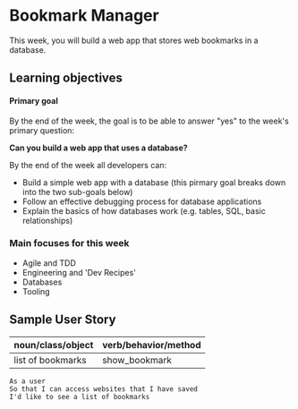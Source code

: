 # Bookmark Manager

This week, you will build a web app that stores web bookmarks in a database.

## Learning objectives

#### Primary goal

By the end of the week, the goal is to be able to answer "yes" to the week's primary question:

**Can you build a web app that uses a database?**

By the end of the week all developers can:

* Build a simple web app with a database (this pirmary goal breaks down into the two sub-goals below)
* Follow an effective debugging process for database applications
* Explain the basics of how databases work (e.g. tables, SQL, basic relationships)

### Main focuses for this week

- Agile and TDD
- Engineering and 'Dev Recipes'
- Databases
- Tooling

## Sample User Story

|   noun/class/object  |    verb/behavior/method     |
|-----------|---------------|
|  list of bookmarks  | show_bookmark |

```
As a user
So that I can access websites that I have saved
I'd like to see a list of bookmarks
```
